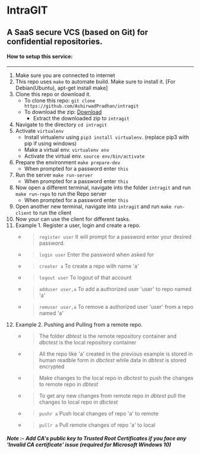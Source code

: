 # IntraGIT
## A SaaS secure VCS (based on Git) for confidential repositories. 

#### How to setup this service:
***
1. Make sure you are connected to internet
2. This repo uses `make` to automate build. Make sure to install it. [For Debian(Ubuntu), apt-get install make]
3. Clone this repo or download it.
   * To clone this repo: `git clone https://github.com/AshirwadPradhan/intragit`
   * To download the zip: [Download](https://github.com/AshirwadPradhan/intragit/archive/master.zip)
        * Extract the downloaded zip to `intragit`   
4. Navigate to the directory `cd intragit`
5. Activate `virtualenv`
     * Install virtualenv using `pip3 install virtualenv`. (replace pip3 with pip if using windows)
     * Make a virtual env. `virtualenv env`
     * Activate the virtual env. `source env/bin/activate`
6. Prepare the environment `make prepare-dev`
    * When prompted for a password enter `this`
7. Run the server `make run-server`
    * When prompted for a password enter `this`
8. Now open a different terminal, navigate into the folder `intragit` and run `make run-repo` to run the Repo server
    * When prompted for a password enter `this`
8. Open another new terminal, navigate into `intragit` and run `make run-client` to run the client
9.  Now your can use the client for different tasks.
10. Example 1. Register a user, login and create a repo.
    * > `register user` It will prompt for a password enter your desired password.
    * > `login user` Enter the password when asked for
    * > `creater a` To create a repo with name 'a'
    * > `logout user` To logout of that account
    * > `adduser user,a` To add a authorized user 'user' to repo named 'a'
    * > `remuser user,a` To remove a authorized user 'user' from a repo named 'a'
11. Example 2. Pushing and Pulling from a remote repo.
    * > The folder *dbtest* is the remote repository container and *dbctest* is the local repository container
    * > All the repo like 'a' created in the previous example is stored in human readble form in *dbctest* while data in *dbtest* is stored encrypted
    * > Make changes to the local repo in *dbctest* to push the changes to remote repo in *dbtest*
    * > To get any new changes from remote repo in *dbtest* pull the changes to local repo in *dbctest*
    * > `pushr a` Push local changes of repo 'a' to remote
    * > `pullr a` Pull remote changes of repo 'a' to local

##### Note :- Add CA's public key to Trusted Root Certificates if you face any 'Invalid CA certificate' issue (required for Microsoft Windows 10)


<!-- ##### Run Server : `uwsgi --master --https localhost:5683,server-public-key.pem,server-private-key.pem --mount /=gateway:app`
 --Enter secret for server private key when asked -->

